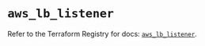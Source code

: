 # `aws_lb_listener`

Refer to the Terraform Registry for docs: [`aws_lb_listener`](https://registry.terraform.io/providers/hashicorp/aws/6.10.0/docs/resources/lb_listener).
